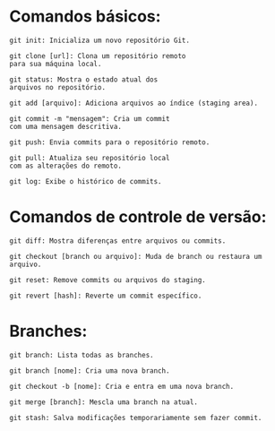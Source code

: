 # Comandos básicos:

    git init: Inicializa um novo repositório Git.

    git clone [url]: Clona um repositório remoto 
    para sua máquina local.

    git status: Mostra o estado atual dos 
    arquivos no repositório.

    git add [arquivo]: Adiciona arquivos ao índice (staging area).

    git commit -m "mensagem": Cria um commit 
    com uma mensagem descritiva.

    git push: Envia commits para o repositório remoto.

    git pull: Atualiza seu repositório local 
    com as alterações do remoto.

    git log: Exibe o histórico de commits.

# Comandos de controle de versão:

    git diff: Mostra diferenças entre arquivos ou commits.

    git checkout [branch ou arquivo]: Muda de branch ou restaura um arquivo.

    git reset: Remove commits ou arquivos do staging.

    git revert [hash]: Reverte um commit específico.

# Branches:

    git branch: Lista todas as branches.

    git branch [nome]: Cria uma nova branch.

    git checkout -b [nome]: Cria e entra em uma nova branch.

    git merge [branch]: Mescla uma branch na atual.

    git stash: Salva modificações temporariamente sem fazer commit.